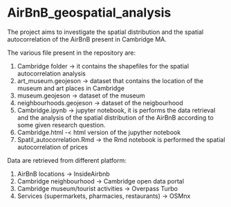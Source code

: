 # AirBnB_geospatial_analysis

The project aims to investigate the spatial distribution and the spatial autocorrelation of the AirBnB present in Cambridge MA.

The various file present in the repository are:
1.	Cambridge folder -> it contains the shapefiles for the spatial autocorrelation analysis
2.	art_museum.geojeson -> dataset that contains the location of the museum and art places in Cambridge
3.	museum.geojeson ->  dataset of the museum
4.	neighbourhoods.geojeson -> dataset of the neigbourhood
5.	Cambridge.ipynb -> jupyter notebook, it is performs the data retrieval and the analysis of the spatial distribution of the AirBnB according to some given research question. 
6.	Cambridge.html -< html version of the jupyther notebook
7.	Spatil_autocorrelation.Rmd -> the Rmd notebook is performed the spatial autocorrelation of prices

Data are retrieved from different platform:
1.	AirBnB locations -> InsideAirbnb
2.	Cambridge neighbourhood -> Cambridge open data portal
3.	Cambridge museum/tourist activities -> Overpass Turbo
4.	Services (supermarkets, pharmacies, restaurants) -> OSMnx

